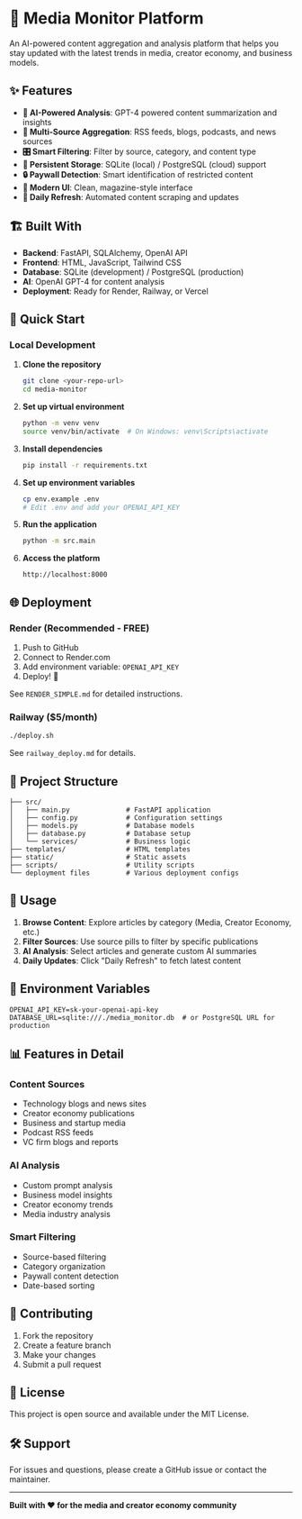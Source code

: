 # 🚀 Media Monitor Platform

An AI-powered content aggregation and analysis platform that helps you stay updated with the latest trends in media, creator economy, and business models.

## ✨ Features

- **🧠 AI-Powered Analysis**: GPT-4 powered content summarization and insights
- **📡 Multi-Source Aggregation**: RSS feeds, blogs, podcasts, and news sources
- **🎛️ Smart Filtering**: Filter by source, category, and content type
- **💾 Persistent Storage**: SQLite (local) / PostgreSQL (cloud) support
- **🔒 Paywall Detection**: Smart identification of restricted content
- **📱 Modern UI**: Clean, magazine-style interface
- **🔄 Daily Refresh**: Automated content scraping and updates

## 🏗️ Built With

- **Backend**: FastAPI, SQLAlchemy, OpenAI API
- **Frontend**: HTML, JavaScript, Tailwind CSS
- **Database**: SQLite (development) / PostgreSQL (production)
- **AI**: OpenAI GPT-4 for content analysis
- **Deployment**: Ready for Render, Railway, or Vercel

## 🚀 Quick Start

### Local Development

1. **Clone the repository**
   ```bash
   git clone <your-repo-url>
   cd media-monitor
   ```

2. **Set up virtual environment**
   ```bash
   python -m venv venv
   source venv/bin/activate  # On Windows: venv\Scripts\activate
   ```

3. **Install dependencies**
   ```bash
   pip install -r requirements.txt
   ```

4. **Set up environment variables**
   ```bash
   cp env.example .env
   # Edit .env and add your OPENAI_API_KEY
   ```

5. **Run the application**
   ```bash
   python -m src.main
   ```

6. **Access the platform**
   ```
   http://localhost:8000
   ```

## 🌐 Deployment

### Render (Recommended - FREE)

1. Push to GitHub
2. Connect to Render.com
3. Add environment variable: `OPENAI_API_KEY`
4. Deploy! 🚀

See `RENDER_SIMPLE.md` for detailed instructions.

### Railway ($5/month)

```bash
./deploy.sh
```

See `railway_deploy.md` for details.

## 📁 Project Structure

```
├── src/
│   ├── main.py              # FastAPI application
│   ├── config.py            # Configuration settings
│   ├── models.py            # Database models
│   ├── database.py          # Database setup
│   └── services/            # Business logic
├── templates/               # HTML templates
├── static/                  # Static assets
├── scripts/                 # Utility scripts
└── deployment files         # Various deployment configs
```

## 🎯 Usage

1. **Browse Content**: Explore articles by category (Media, Creator Economy, etc.)
2. **Filter Sources**: Use source pills to filter by specific publications
3. **AI Analysis**: Select articles and generate custom AI summaries
4. **Daily Updates**: Click "Daily Refresh" to fetch latest content

## 🔑 Environment Variables

```env
OPENAI_API_KEY=sk-your-openai-api-key
DATABASE_URL=sqlite:///./media_monitor.db  # or PostgreSQL URL for production
```

## 📊 Features in Detail

### Content Sources
- Technology blogs and news sites
- Creator economy publications  
- Business and startup media
- Podcast RSS feeds
- VC firm blogs and reports

### AI Analysis
- Custom prompt analysis
- Business model insights
- Creator economy trends
- Media industry analysis

### Smart Filtering
- Source-based filtering
- Category organization
- Paywall content detection
- Date-based sorting

## 🤝 Contributing

1. Fork the repository
2. Create a feature branch
3. Make your changes
4. Submit a pull request

## 📄 License

This project is open source and available under the MIT License.

## 🛠️ Support

For issues and questions, please create a GitHub issue or contact the maintainer.

---

**Built with ❤️ for the media and creator economy community**